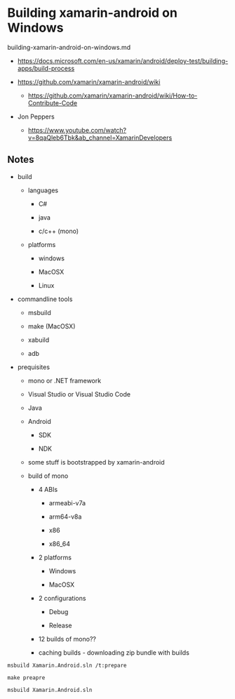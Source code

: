 # Building xamarin-android on Windows


building-xamarin-android-on-windows.md

*   https://docs.microsoft.com/en-us/xamarin/android/deploy-test/building-apps/build-process

*   https://github.com/xamarin/xamarin-android/wiki

    *   https://github.com/xamarin/xamarin-android/wiki/How-to-Contribute-Code

*   Jon Peppers

    *   https://www.youtube.com/watch?v=8qaQleb6Tbk&ab_channel=XamarinDevelopers

## Notes

*   build

    *   languages

        *   C#

        *   java

        *   c/c++ (mono)

    *   platforms

        *   windows

        *   MacOSX

        *   Linux

*   commandline tools

    *   msbuild

    *   make (MacOSX)

    *   xabuild

    *   adb

*   prequisites

    *   mono or .NET framework

    *   Visual Studio or Visual Studio Code

    *   Java

    *   Android

        *   SDK

        *   NDK

    *   some stuff is bootstrapped by xamarin-android

    *   build of mono

        *   4 ABIs

            *   armeabi-v7a

            *   arm64-v8a

            *   x86

            *   x86_64

        *   2 platforms

            *   Windows

            *   MacOSX

        *   2 configurations

            *   Debug

            *   Release

        *   12 builds of mono??

        *   caching builds - downloading zip bundle with builds

```
msbuild Xamarin.Android.sln /t:prepare
```

```
make preapre
```

```
msbuild Xamarin.Android.sln

```
